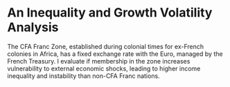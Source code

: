 # An Inequality and Growth Volatility Analysis

The CFA Franc Zone, established during colonial times for ex-French colonies in Africa, has a fixed exchange rate with the Euro, managed by the French Treasury. I evaluate if membership in the zone increases vulnerability to external economic shocks, leading to higher income inequality and instability than non-CFA Franc nations. 
